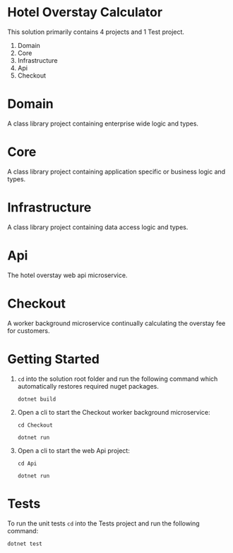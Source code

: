# Hotel Overstay Calculator
This solution primarily contains 4 projects and 1 Test project.

1. Domain
2. Core
3. Infrastructure
3. Api
4. Checkout

# Domain
A class library project containing enterprise wide logic and types.

# Core
A class library project containing application specific or business logic and types.

# Infrastructure
A class library project containing data access logic and types.

# Api
The hotel overstay web api microservice.

# Checkout
A worker background microservice continually calculating the overstay fee for customers.

# Getting Started
1. <code>cd</code> into the solution root folder and run the following command which automatically restores required nuget packages.

    <code>dotnet build</code>
    

2. Open a cli to start the Checkout worker background microservice:

    <code>cd Checkout</code>

    <code>dotnet run</code>

2. Open a cli to start the web Api project:

    <code>cd Api</code>

    <code>dotnet run</code>

# Tests
To run the unit tests
<code>cd</code> into the Tests project and run the following command:

<code>dotnet test</code>



    